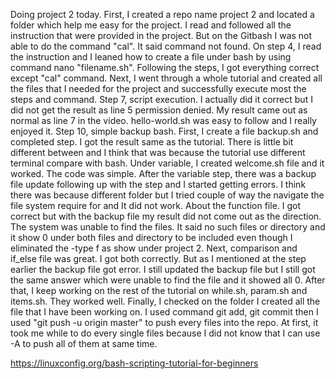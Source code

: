 Doing project 2 today.
First, I created a repo name project 2 and located a folder which help me easy for the project. 
I read and followed all the instruction that were provided in the project. But on the Gitbash I was not able to do the command "cal". It said command not found.
On step 4, I read the instruction and I leaned how to create a file under bash by using command nano "filename.sh". Following the steps, I got everything correct except "cal" command.
Next, I went through a whole tutorial and created all the files that I needed for the project and successfully execute most the steps and command.
Step 7, script execution. I actually did it correct but I did not get the result as line 5 permission denied. My result came out as normal as line 7 in the video.
hello-world.sh was easy to follow and I really enjoyed it.
Step 10, simple backup bash. First, I create a file backup.sh and completed step. I got the result same as the tutorial. There is little bit different between and I think that was because the tutorial use different terminal compare with bash.
Under variable, I created welcome.sh file and it worked. The code was simple.
After the variable step, there was a backup file update following up with the step and I started getting errors. I think there was because different folder but I tried couple of way the navigate the file system require for and It did not work.
About the function file. I got correct but with the backup file my result did not come out as the direction. The system was unable to find the files. It said no such files or directory and it show 0 under both files and directory to be included even though I eliminated the -type f as show under project 2.
Next, comparison and if_else file was great. I got both correctly. But as I mentioned at the step earlier the backup file got error. I still updated the backup file but I still got the same answer which were unable to find the file and it showed all 0. 
After that, I keep working on the rest of the tutorial on while.sh, param.sh and items.sh. They worked well.
Finally, I checked on the folder I created all the file that I have been working on. I used command git add, git commit then I used "git push -u origin master" to push every files into the repo. At first, it took me while to do every single files because I did not know that I can use -A to push all of them at same time.

https://linuxconfig.org/bash-scripting-tutorial-for-beginners
